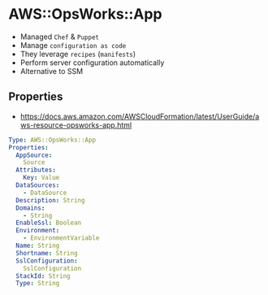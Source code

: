 # AWS::OpsWorks::App

- Managed `Chef` & `Puppet`
- Manage `configuration as code`
- They leverage `recipes` (`manifests`)
- Perform server configuration automatically
- Alternative to SSM

## Properties

- <https://docs.aws.amazon.com/AWSCloudFormation/latest/UserGuide/aws-resource-opsworks-app.html>

```yaml
Type: AWS::OpsWorks::App
Properties:
  AppSource:
    Source
  Attributes:
    Key: Value
  DataSources:
    - DataSource
  Description: String
  Domains:
    - String
  EnableSsl: Boolean
  Environment:
    - EnvironmentVariable
  Name: String
  Shortname: String
  SslConfiguration:
    SslConfiguration
  StackId: String
  Type: String
```
